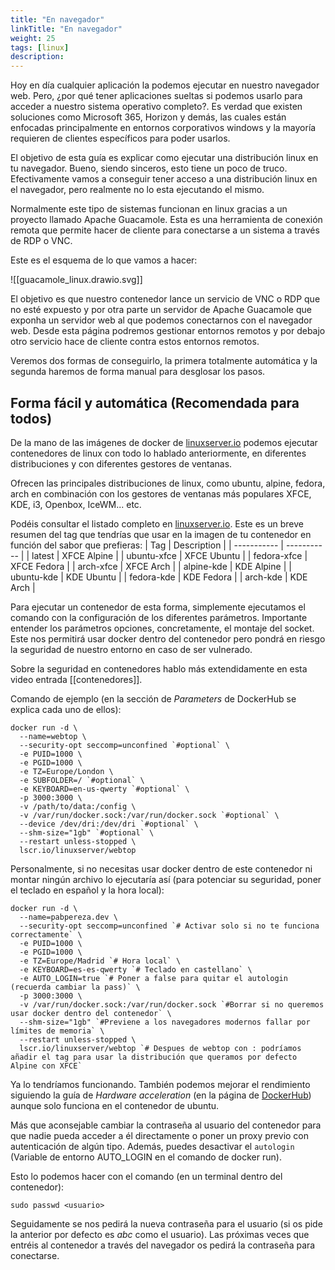 ```yaml
---
title: "En navegador"
linkTitle: "En navegador"
weight: 25
tags: [linux]
description:  
---
```


Hoy en día cualquier aplicación la podemos ejecutar en nuestro navegador web. Pero, ¿por qué tener aplicaciones sueltas si podemos usarlo para acceder a nuestro sistema operativo completo?. Es verdad que existen soluciones como Microsoft 365, Horizon y demás, las cuales están enfocadas principalmente en entornos corporativos windows y la mayoría requieren de clientes específicos para poder usarlos.

El objetivo de esta guía es explicar como ejecutar una distribución linux en tu navegador. Bueno, siendo sinceros, esto tiene un poco de truco. Efectivamente vamos a conseguir tener acceso a una distribución linux en el navegador, pero realmente no lo esta ejecutando el mismo.

Normalmente este tipo de sistemas funcionan en linux gracias a un proyecto llamado Apache Guacamole. Esta es una herramienta de conexión remota que permite hacer de cliente para conectarse a un sistema a través de RDP o VNC.

Este es el esquema de lo que vamos a hacer:

![[guacamole_linux.drawio.svg]]

El objetivo es que nuestro contenedor lance un servicio de VNC o RDP que no esté expuesto y por otra parte un servidor de Apache Guacamole que exponha un servidor web al que podemos conectarnos con el navegador web. Desde esta página podremos gestionar entornos remotos y por debajo otro servicio hace de cliente contra estos entornos remotos.

Veremos dos formas de conseguirlo, la primera totalmente automática y la segunda haremos de forma manual para desglosar los pasos.

## Forma fácil y automática (Recomendada para todos)
De la mano de las imágenes de docker de [linuxserver.io](https://linuxserver.io) podemos ejecutar contenedores de linux con todo lo hablado anteriormente, en diferentes distribuciones y con diferentes gestores de ventanas.

Ofrecen las principales distribuciones de linux, como ubuntu, alpine, fedora, arch en combinación con los gestores de ventanas más populares XFCE, KDE, i3, Openbox, IceWM... etc.

Podéis consultar el listado completo en [linuxserver.io](https://hub.docker.com/r/linuxserver/webtop/). Este es un breve resumen del tag que tendrías que usar en la imagen de tu contenedor en función del sabor que prefieras:
| Tag         | Description |
| ----------- | ----------- |
| latest      | XFCE Alpine |
| ubuntu-xfce | XFCE Ubuntu |
| fedora-xfce | XFCE Fedora |
| arch-xfce   | XFCE Arch   |
| alpine-kde  | KDE Alpine  |
| ubuntu-kde  | KDE Ubuntu  |
| fedora-kde  | KDE Fedora  |
| arch-kde    | KDE Arch    |

Para ejecutar un contenedor de esta forma, simplemente ejecutamos el comando con la configuración de los diferentes parámetros. Importante entender los parámetros opciones, concretamente, el montaje del socket. Este nos permitirá usar docker dentro del contenedor pero pondrá en riesgo la seguridad de nuestro entorno en caso de ser vulnerado.

Sobre la seguridad en contenedores hablo más extendidamente en esta video entrada [[contenedores]].

Comando de ejemplo (en la sección de *Parameters* de DockerHub se explica cada uno de ellos):
``` shell
docker run -d \
  --name=webtop \
  --security-opt seccomp=unconfined `#optional` \
  -e PUID=1000 \
  -e PGID=1000 \
  -e TZ=Europe/London \
  -e SUBFOLDER=/ `#optional` \
  -e KEYBOARD=en-us-qwerty `#optional` \
  -p 3000:3000 \
  -v /path/to/data:/config \
  -v /var/run/docker.sock:/var/run/docker.sock `#optional` \
  --device /dev/dri:/dev/dri `#optional` \
  --shm-size="1gb" `#optional` \
  --restart unless-stopped \
  lscr.io/linuxserver/webtop
```

Personalmente, si no necesitas usar docker dentro de este contenedor ni montar ningún archivo lo ejecutaría así (para potenciar su seguridad, poner el teclado en español y la hora local):
``` shell
docker run -d \
  --name=pabpereza.dev \
  --security-opt seccomp=unconfined `# Activar solo si no te funciona correctamente` \
  -e PUID=1000 \
  -e PGID=1000 \
  -e TZ=Europe/Madrid `# Hora local` \
  -e KEYBOARD=es-es-qwerty `# Teclado en castellano` \
  -e AUTO_LOGIN=true `# Poner a false para quitar el autologin (recuerda cambiar la pass)` \
  -p 3000:3000 \
  -v /var/run/docker.sock:/var/run/docker.sock `#Borrar si no queremos usar docker dentro del contenedor` \
  --shm-size="1gb" `#Previene a los navegadores modernos fallar por límites de memoria` \
  --restart unless-stopped \
  lscr.io/linuxserver/webtop `# Despues de webtop con : podríamos añadir el tag para usar la distribución que queramos por defecto Alpine con XFCE`
```

Ya lo tendríamos funcionando. También podemos mejorar el rendimiento siguiendo la guía de *Hardware acceleration* (en la página de [DockerHub](https://hub.docker.com/r/linuxserver/webtop/)) aunque solo funciona en el contenedor de ubuntu.

Más que aconsejable cambiar la contraseña al usuario del contenedor para que nadie pueda acceder a él directamente o poner un proxy previo con autenticación de algún tipo. Además, puedes desactivar el `autologin` (Variable de entorno AUTO_LOGIN en el comando de docker run).

Esto lo podemos hacer con el comando (en un terminal dentro del contenedor):
``` shell
sudo passwd <usuario>
```
Seguidamente se nos pedirá la nueva contraseña para el usuario (si os pide la anterior por defecto es *abc* como el usuario). Las próximas veces que entréis al contenedor a través del navegador os pedirá la contraseña para conectarse. 

